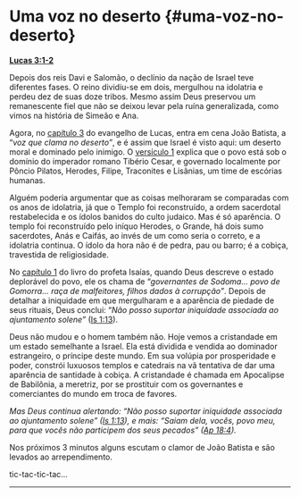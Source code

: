 # Uma voz no deserto {#uma-voz-no-deserto}

[**Lucas 3:1-2**](http://bibliaonline.com.br/acf/lc/3/1-2)

Depois dos reis Davi e Salomão, o declínio da nação de Israel teve diferentes fases. O reino dividiu-se em dois, mergulhou na idolatria e perdeu dez de suas doze tribos. Mesmo assim Deus preservou um remanescente fiel que não se deixou levar pela ruína generalizada, como vimos na história de Simeão e Ana.

Agora, no [capítulo 3](http://bibliaonline.com.br/acf/lc/3) do evangelho de Lucas, entra em cena João Batista, a “_voz que clama no deserto”_, e é assim que Israel é visto aqui: um deserto moral e dominado pelo inimigo. O [versículo 1](http://bibliaonline.com.br/acf/lc/3/1) explica que o povo está sob o domínio do imperador romano Tibério Cesar, e governado localmente por Pôncio Pilatos, Herodes, Filipe, Traconites e Lisânias, um time de escórias humanas.

Alguém poderia argumentar que as coisas melhoraram se comparadas com os anos de idolatria, já que o Templo foi reconstruído, a ordem sacerdotal restabelecida e os ídolos banidos do culto judaico. Mas é só aparência. O templo foi reconstruído pelo iníquo Herodes, o Grande, há dois sumo sacerdotes, Anás e Caifás, ao invés de um como seria o correto, e a idolatria continua. O ídolo da hora não é de pedra, pau ou barro; é a cobiça, travestida de religiosidade.

No [capítulo 1](http://bibliaonline.com.br/acf/is/1) do livro do profeta Isaías, quando Deus descreve o estado deplorável do povo, ele os chama de “_governantes de Sodoma... povo de Gomorra... raça de malfeitores, filhos dados à corrupção”_. Depois de detalhar a iniquidade em que mergulharam e a aparência de piedade de seus rituais, Deus conclui: “_Não posso suportar iniquidade associada ao ajuntamento solene”_ ([Is 1:13](http://bibliaonline.com.br/acf/is/1/13)).

Deus não mudou e o homem também não. Hoje vemos a cristandade em um estado semelhante a Israel. Ela está dividida e vendida ao dominador estrangeiro, o príncipe deste mundo. Em sua volúpia por prosperidade e poder, constrói luxuosos templos e catedrais na vã tentativa de dar uma aparência de santidade à cobiça. A cristandade é chamada em Apocalipse de Babilônia, a meretriz, por se prostituir com os governantes e comerciantes do mundo em troca de favores.

_Mas Deus continua alertando: “Não posso suportar iniquidade associada ao ajuntamento solene” (_[_Is 1:13_](http://bibliaonline.com.br/acf/is/1/13)_), e mais: “Saiam dela, vocês, povo meu, para que vocês não participem dos seus pecados” (_[_Ap 18:4_](http://bibliaonline.com.br/acf/ap/18/4)_)._

Nos próximos 3 minutos alguns escutam o clamor de João Batista e são levados ao arrependimento.

tic-tac-tic-tac...

*****